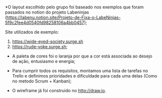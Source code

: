 *O layout escolhido pelo grupo foi baseado nos exemplos que foram passados no notion do projeto Labeninjas 
(https://labenu.notion.site/Projeto-de-Fixa-o-LabeNinjas-5f9c2fee4d0540fd98258106a4bb0457);

Site utilizados de exemplo:
 1. https://wide-eyed-society.surge.sh
 2. https://rude-yoke.surge.sh;

 * A paleta de cores foi o laranja por que a cor está associada ao desejo de ação, entusiasmo e energia;

* Para cumprir todos os requisitos, montamos uma lista de tarefas no Trello e definimos prioridades e dificuldade para cada uma delas (Como no metodo Scrum + Kanban);

* O wireframe já foi construido no http://draw.io.
